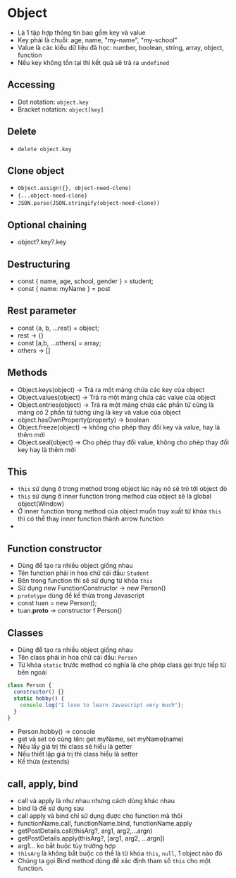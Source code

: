 # Object

- Là 1 tập hợp thông tin bao gồm key và value
- Key phải là chuỗi: age, name, "my-name", "my-school"
- Value là các kiểu dữ liệu đã học: number, boolean, string, array, object, function
- Nếu key không tồn tại thì kết quả sẽ trả ra `undefined`

## Accessing

- Dot notation: `object.key`
- Bracket notation: `object[key]`

## Delete

- `delete object.key`

## Clone object

- `Object.assign({}, object-need-clone)`
- `{...object-need-clone}`
- `JSON.parse(JSON.stringify(object-need-clone))`

## Optional chaining

- object?.key?.key

## Destructuring

- const { name, age, school, gender } = student;
- const { name: myName } = post

## Rest parameter

- const {a, b, ...rest} = object;
- rest -> {}
- const [a,b, ...others] = array;
- others -> []

## Methods

- Object.keys(object) -> Trả ra một mảng chứa các key của object
- Object.values(object) -> Trả ra một mảng chứa các value của object
- Object.entries(object) -> Trả ra một mảng chứa các phần tử cũng là mảng có 2 phần tử tương ứng là key và value của object
- object.hasOwnProperty(property) -> boolean
- Object.freeze(object) -> không cho phép thay đổi key và value, hay là thêm mới
- Object.seal(object) -> Cho phép thay đổi value, không cho phép thay đổi key hay là thêm mới

## This

- `this` sử dụng ở trong method trong object lúc này nó sẽ trỏ tới object đó
- `this` sử dụng ở inner function trong method của object sẽ là global object(Window)
- Ở inner function trong method của object muốn truy xuất từ khóa `this` thì có thể thay inner function thành arrow function
-

## Function constructor

- Dùng để tạo ra nhiều object giống nhau
- Tên function phải in hoa chữ cái đầu: `Student`
- Bên trong function thì sẽ sử dụng từ khóa `this`
- Sử dụng new FunctionConstructor -> new Person()
- `prototype` dùng để kế thừa trong Javascript
- const tuan = new Person();
- tuan.**proto** -> constructor f Person()

## Classes

- Dùng để tạo ra nhiều object giống nhau
- Tên class phải in hoa chữ cái đầu: `Person`
- Từ khóa `static` trước method có nghĩa là cho phép class gọi trực tiếp từ bên ngoài

```js
class Person {
  constructor() {}
  static hobby() {
    console.log("I love to learn Javascript very much");
  }
}
```

- Person.hobby() -> console
- get và set có cùng tên: get myName, set myName(name)
- Nếu lấy giá trị thì class sẽ hiểu là getter
- Nếu thiết lập giá trị thì class hiểu là setter
- Kế thừa (extends)

## call, apply, bind

- call và apply là như nhau nhưng cách dùng khác nhau
- bind là để sử dụng sau
- call apply và bind chỉ sử dụng được cho function mà thôi
- functionName.call, functionName.bind, functionName.apply
- getPostDetails.call(thisArg?, arg1, arg2,...argn)
- getPostDetails.apply(thisArg?, [arg1, arg2, ...argn])
- arg1... ko bắt buộc tùy trường hợp
- `thisArg` là không bắt buộc có thể là từ khóa `this`, `null`, 1 object nào đó
- Chúng ta gọi Bind method dùng để xác định tham số `this` cho một function.
